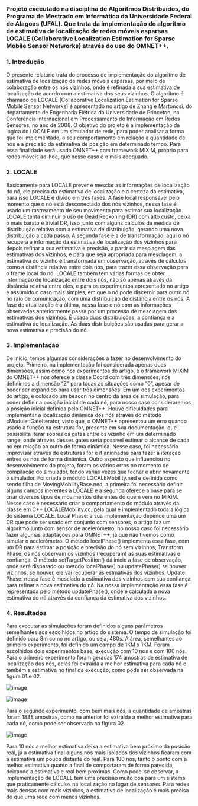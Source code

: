 <h3>Projeto executado na disciplina de Algoritmos Distribuídos, do Programa de Mestrado em Informática 
da Universidade Federal de Alagoas (UFAL). Que trata da implementação do algoritmo de estimativa de localização de redes móveis esparsas LOCALE (Collaborative Localization Estimation for Sparse Mobile Sensor Networks) através do uso do OMNET++.


<h3>1.	Introdução </h3>

O presente relatório trata do processo de implementação do algoritmo de estimativa de localização de redes móveis esparsas, por meio de colaboração entre os nós vizinhos, onde é refinada a sua estimativa de localização de acordo com a estimativa dos seus vizinhos. O algoritmo é chamado de LOCALE (Collaborative Localization Estimation for Sparse Mobile Sensor Networks) é apresentado no artigo de Zhang e Martonosi, do departamento de Engenharia Elétrica da Universidade de Princeton, na Conferência Internacional em Processamento de Informação em Redes Sensores, no ano de 2008. O objetivo do projeto é a implementação da lógica do LOCALE em um simulador de rede, para poder analisar a forma que foi implementado, o seu comportamento em relação a quantidade de nós e a precisão da estimativa de posição em determinado tempo. Para essa finalidade será usado OMNET++ com framework MIXIM, próprio para redes móveis ad-hoc, que nesse caso é o mais adequado.
 
<h3>2.	LOCALE </h3>

Basicamente para LOCALE prever e mesclar as informações de localização do nó, ele precisa da estimativa de localização e a certeza da estimativa, para isso LOCALE é divido em três fases. A fase local responsável pelo momento que o nó está desconectado dos nós vizinhos, nessa fase é usado um rastreamento de seu movimento para estimar sua localização. LOCALE tenta diminuir o uso de Dead Reckoning (DR) com alto custo, deixa o mais barato e trivial DR, isso junto com alguns cálculos da medida de distribuição relativa com a estimativa de distribuição, gerando uma nova distribuição a cada passo.
A segunda fase é a de transformação, aqui o nó recupera a informação da estimativa de localização dos vizinhos para depois refinar a sua estimativa e precisão, a partir da mesclagem das estimativas dos vizinhos, e para que seja apropriada para mesclagem, a estimativa do vizinho é transformada em observação, através de cálculos como a distância relativa entre dois nós, para trazer essa observação para o frame local do nó. LOCALE também tem várias formas de obter informação de localização entre dois nós, não só apenas através da distância relativa entre eles, e para os experimentos apresentado no artigo é assumido o caso mais simples, em que o nó pode discernir para outro nó no raio de comunicação, com uma distribuição de distância entre os nós.
A fase de atualização é a última, nessa fase o nó com as informações observadas anteriormente passa por um processo de mesclagem das estimativas dos vizinhos. É usada duas distribuições, a confiança e a estimativa de localização. As duas distribuições são usadas para gerar a nova estimativa e precisão do nó. 

<h3>3.	Implementação </h3>

De início, temos algumas considerações a fazer no desenvolvimento do projeto. Primeiro, na implementação foi considerada apenas duas dimensões, assim como nos experimentos do artigo, e o framework MiXiM do OMNET++ nos oferece a classe Coord com três dimensões, nós definimos a dimensão “Z” para todas as situações como “0”, apesar de poder ser expandido para usar três dimensões. 
Em um dos experimentos do artigo, é colocado um beacon no centro da área de simulação, para poder definir a posição inicial de cada nó, para nosso caso consideraremos a posição inicial definida pelo OMNET++.
Houve dificuldades para implementar a localização dinâmica dos nós através do método cModule::GateIterator, visto que, o OMNET++ apresentou um erro quando usado a função na estrutura for, presente em sua documentação, que possibilita iterar sobres os gates entre os vizinho em um determinado range, onde através desses gates seria possível estimar o alcance de cada nó em relação ao outro de forma dinâmica. Nesse caso, foi necessário improvisar através de estruturas for e if aninhadas para fazer a iteração entres os nós de forma dinâmica.
Outro aspecto que influenciou no desenvolvimento do projeto, foram os vários erros no momento de compilação do simulador, tendo várias vezes que fechar e abrir novamente o simulador.
Foi criada o módulo LOCALEMobility.ned e definida como sendo filha de MovingMobilityBase.ned, a primeira foi necessário definir alguns campos inerentes à LOCALE e a segunda oferece a base para se criar diversos tipos de movimentos diferentes do quem vem no MiXiM. Nesse caso é necessário criar o comportamento do módulo através da classe em C++ LOCALEMobility.cc, pela qual é implementado toda a lógica do sistema LOCALE.
Local Phase: a sua implementação depende uma um DR que pode ser usado em conjunto com sensores, o artigo faz um algoritmo junto com sensor de acelerômetro, no nosso caso foi necessário fazer algumas adaptações para OMNET++, já que não tivemos como simular o acelerômetro. O método localPhase() implementa essa fase, com um DR para estimar a posição e precisão do nó sem vizinhos, 
Transform Phase: os nós observam os vizinhos (recuperam) as suas estimativas e confiança. O método setTargetPosition() dá início a fase de observação, onde será disparado ou método localPhase() ou updatePhase() se houver vizinhos, se houver, ele vai recuperar as estmativas dos vizinhos. 
Update Phase: nessa fase é mesclado a estimativa dos vizinhos com sua confiança para refinar a nova estimativa do nó. Na nossa implementação essa fase é representada pelo método updatePhase(), onde é calculada a nova estimativa do nó através da confiança da estimativa dos vizinhos. 

<h3>4.	Resultados </h3>

Para executar as simulações foram definidos alguns parâmetros semelhantes aos escolhidos no artigo do sistema. O tempo de simulação foi definido para 8m como no artigo, ou seja, 480s. A área, semelhantes ao primeiro experimento, foi definido um campo de 1KM x 1KM. Foram escolhidos dois experimentos base, execução com 10 nós e com 100 nós.
Para o primeiro experimento foram geradas 174 amostras de estimativa de localização dos nós, delas foi extraída a melhor estimativa para cada nó e também a estimativa no final da execução, como pode ser observada na figura 01 e 02.

![image](https://user-images.githubusercontent.com/10708492/139906462-7600af46-45aa-460a-8521-c0babebce87d.png)

![image](https://user-images.githubusercontent.com/10708492/139906561-f08f79ec-2b8f-46f1-89f1-55786e32e0eb.png)

Para o segundo experimento, com bem mais nós, a quantidade de amostras foram 1838 amostras, como na anterior foi extraída a melhor estimativa para cada nó, como pode ser observada na figura 02.

![image](https://user-images.githubusercontent.com/10708492/139906619-e51aed4e-5160-48fa-8fc5-527d769f8204.png)


Para 10 nós a melhor estimativa deixa a estimativa bem próximo da posição real, já a estimativa final alguns nós mais isolados dos vizinhos ficaram com a estimativa um pouco distante do real.
Para 100 nós, tanto o ponto com a melhor estimativa quanto a final de comportaram de forma parecida, deixando a estimativa e real bem próximas. 
Como pode-se observar, a implementação de LOCALE tem uma precisão muito boa para um sistema que praticamente cálculos na localização no lugar de sensores. Para redes mais densas com mais vizinhos, a estimativa de localização é mais precisa do que uma rede com menos vizinhos.

